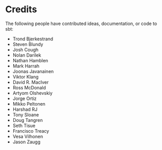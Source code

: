 # Credits

The following people have contributed ideas, documentation, or code to sbt:

* Trond Bjerkestrand
* Steven Blundy
* Josh Cough
* Nolan Darilek
* Nathan Hamblen
* Mark Harrah
* Joonas Javanainen
* Viktor Klang
* David R. MacIver
* Ross McDonald
* Artyom Olshevskiy
* Jorge Ortiz
* Mikko Peltonen
* Harshad RJ
* Tony Sloane
* Doug Tangren
* Seth Tisue
* Francisco Treacy
* Vesa Vilhonen
* Jason Zaugg 
